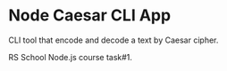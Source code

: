 # Node Caesar CLI App

CLI tool that encode and decode a text by Caesar cipher.

RS School Node.js course task#1.
